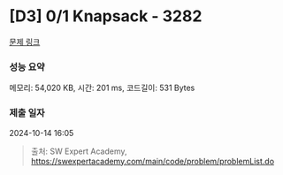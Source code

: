 # [D3] 0/1 Knapsack - 3282 

[문제 링크](https://swexpertacademy.com/main/code/problem/problemDetail.do?contestProbId=AWBJAVpqrzQDFAWr) 

### 성능 요약

메모리: 54,020 KB, 시간: 201 ms, 코드길이: 531 Bytes

### 제출 일자

2024-10-14 16:05



> 출처: SW Expert Academy, https://swexpertacademy.com/main/code/problem/problemList.do